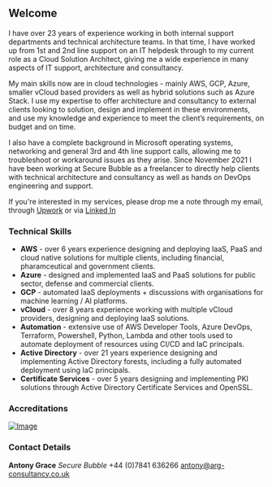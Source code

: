## Welcome

I have over 23 years of experience working in both internal support departments and technical architecture teams. In that time, I have worked up from 1st and 2nd line support on an IT helpdesk through to my current role as a Cloud Solution Architect, giving me a wide experience in many aspects of IT support, architecture and consultancy.

My main skills now are in cloud technologies - mainly AWS, GCP, Azure, smaller vCloud based providers as well as hybrid solutions such as Azure Stack. I use my expertise to offer architecture and consultancy to external clients looking to solution, design and implement in these environments, and use my knowledge and experience to meet the client’s requirements, on budget and on time.

I also have a complete background in Microsoft operating systems, networking and general 3rd and 4th line support calls, allowing me to troubleshoot or workaround issues as they arise. Since November 2021 I have been working at Secure Bubble as a freelancer to directly help clients with technical architecture and consultancy as well as hands on DevOps engineering and support.

If you're interested in my services, please drop me a note through my email, through [Upwork](https://www.upwork.com/freelancers/~0107c61d9ce789e34f) or via [Linked In](https://www.linkedin.com/in/antonygrace/)

### Technical Skills

- **AWS** - over 6 years experience designing and deploying IaaS, PaaS and cloud native solutions for multiple clients, including financial, pharamceutical and government clients.
- **Azure** - designed and implemented IaaS and PaaS solutions for public sector, defense and commercial clients.
- **GCP** - automated IaaS deployments + discussions with organisations for machine learning / AI platforms.
- **vCloud** - over 8 years experience working with multiple vCloud providers, designing and deploying IaaS solutions.
- **Automation** - extensive use of AWS Developer Tools, Azure DevOps, Terraform, Powershell, Python, Lambda and other tools used to automate deployment of resources using CI/CD and IaC principals.
- **Active Directory** - over 21 years experience designing and implementing Active Directory forests, including a fully automated deployment using IaC principals.
- **Certificate Services** - over 5 years designing and implementing PKI solutions through Active Directory Certificate Services and OpenSSL.

### Accreditations

[![Image](images/AWS-DigitalBadge-2019-small.png)](https://www.certmetrics.com/amazon/public/badge.aspx?i=1&t=c&d=2017-11-16&ci=AWS00227202)

### Contact Details

**Antony Grace**
_Secure Bubble_
+44 (0)7841 636266
[antony@arg-consultancy.co.uk](mailto:antony@arg-consultancy.co.uk)
